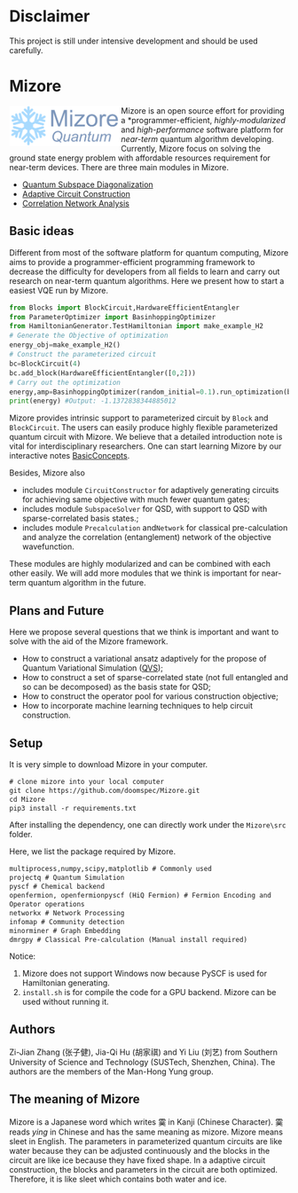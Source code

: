 # Disclaimer

This project is still under intensive development and should be used carefully.

# Mizore
<img src="docs/mizore_icon.png" width="40%" align="left" />

Mizore is an open source effort for providing a *programmer-efficient, *highly-modularized* and *high-performance* software platform for *near-term* quantum algorithm developing. Currently, Mizore focus on solving the ground state energy problem with affordable resources requirement for near-term devices. There are three main modules in Mizore.

- [Quantum Subspace Diagonalization](src/SubspaceSolver&Sparse.ipynb)
- [Adaptive Circuit Construction](src/AdaptiveCircuitConstruction.ipynb)
- [Correlation Network Analysis](src/CorrelationNetwork.ipynb)


## Basic ideas

Different from most of the software platform for quantum  computing, Mizore aims to provide a programmer-efficient programming framework to decrease the difficulty for developers from all fields to learn and carry out research on near-term quantum algorithms. Here we present how to start a easiest VQE run by Mizore.

```python
from Blocks import BlockCircuit,HardwareEfficientEntangler
from ParameterOptimizer import BasinhoppingOptimizer
from HamiltonianGenerator.TestHamiltonian import make_example_H2
# Generate the Objective of optimization
energy_obj=make_example_H2()
# Construct the parameterized circuit
bc=BlockCircuit(4)
bc.add_block(HardwareEfficientEntangler([0,2]))
# Carry out the optimization
energy,amp=BasinhoppingOptimizer(random_initial=0.1).run_optimization(bc,energy_obj.get_cost())
print(energy) #Output: -1.1372838344885012
```

Mizore provides intrinsic support to parameterized circuit by `Block` and `BlockCircuit`. The users can easily produce highly flexible parameterized quantum circuit with Mizore. We believe that a detailed introduction note is vital for interdisciplinary researchers. One can start learning Mizore by our interactive notes [BasicConcepts](src/BasicConcepts.ipynb).

Besides, Mizore also

- includes module `CircuitConstructor` for adaptively generating circuits for achieving same objective with much fewer quantum gates;
- includes module `SubspaceSolver` for QSD, with support to QSD with sparse-correlated basis states.;
- includes module `Precalculation` and`Network` for classical pre-calculation and analyze the correlation (entanglement) network of the objective wavefunction.

These modules are highly modularized and can be combined with each other easily. We will add more modules that we think is important for near-term quantum algorithm in the future.

## Plans and Future

Here we propose several questions that we think is important and want to solve with the aid of the Mizore framework.

- How to construct a variational ansatz adaptively for the propose of Quantum Variational Simulation ([QVS](https://quantum-journal.org/papers/q-2019-10-07-191/));
- How to construct a set of sparse-correlated state (not full entangled and so can be decomposed) as the basis state for QSD;
- How to construct the operator pool for various construction objective;
- How to incorporate machine learning techniques to help circuit construction.


## Setup
It is very simple to download Mizore in your computer.

```shell
# clone mizore into your local computer
git clone https://github.com/doomspec/Mizore.git
cd Mizore
pip3 install -r requirements.txt
```
After installing the dependency, one can directly work under the `Mizore\src` folder.

Here, we list the package required by Mizore. 
```shell
multiprocess,numpy,scipy,matplotlib # Commonly used
projectq # Quantum Simulation
pyscf # Chemical backend
openfermion, openfermionpyscf (HiQ Fermion) # Fermion Encoding and Operator operations
networkx # Network Processing
infomap # Community detection
minorminer # Graph Embedding
dmrgpy # Classical Pre-calculation (Manual install required)
```

Notice: 
1. Mizore does not support Windows now because PySCF is used for Hamiltonian generating.
2. `install.sh` is for compile the code for a GPU backend. Mizore can be used without running it.


## Authors
Zi-Jian Zhang (张子健), Jia-Qi Hu (胡家祺) and Yi Liu (刘艺) from Southern University of Science and Technology (SUSTech, Shenzhen, China). The authors are the members of the Man-Hong Yung group.

## The meaning of Mizore
Mizore is a Japanese word which writes 霙 in Kanji (Chinese Character). 霙  reads *ying* in Chinese and has the same meaning as mizore. Mizore means sleet in English. The parameters in parameterized quantum circuits are like water because they can be adjusted continuously and the blocks in the circuit are like ice because they have fixed shape. In a adaptive circuit construction, the blocks and parameters in the circuit are both optimized. Therefore, it is like sleet which contains both water and ice.
